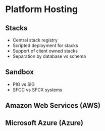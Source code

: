 # Platform Hosting

## Stacks
* Central stack registry
* Scripted deployment for stacks
* Support of client owned stacks
* Separation by database vs schema

## Sandbox
* PIG vs SIG
* SFCC vs SFCX systems

## Amazon Web Services (AWS)


## Microsoft Azure (Azure)
